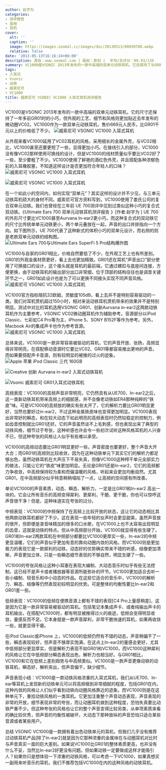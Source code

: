```yaml
---
author: 赵宇为
categories:
- 测评报告
- 音频
- 耳机
cover:
  alt: ''
  caption: ''
  image: https://images.soomal.cc/images/doc/20130513/00030788.webp
  relative: false
date: '2013-05-13T16:16:24+08:00'
description: 源自：www.soomal.com | 版权：原创 |  平均/总评分：09.93/139
summary: VC1000是VSONIC 2013年发布的一款中高端的双单元动铁耳机，它还保持了与GR01一样的小巧精致的身材，但外观的工艺、细节和风格则更加贴近去年发布的微动圈VC02。VC1000作为一款双单元动铁耳机，售价669元人民币，比GR01千元以上的价格低了不少。
tags:
- 入耳式
- Vsonic
- 动铁
- 威索尼可
- VC1000
title: 威索尼可 VSONIC VC1000 入耳式耳机测评报告
---
```


VC1000是VSONIC 2013年发布的一款中高端的双单元动铁耳机，它的尺寸还保持了一年多前GR01时的小巧，但外观的工艺、细节和风格则更加贴近去年发布的微动圈VC02。VC1000作为一款双单元动铁耳机，售价669元人民币，比GR01千元以上的价格低了不少。
![威索尼可 VSONIC VC1000 入耳式耳机](https://images.soomal.cc/images/doc/20130409/00029454.webp)




从外观来看VC1000延用了VC02耳机的风格，采用细长的金属外壳，与VC02相比，VC1000甚至还要更短了一些，显得更加小巧。在接线引入的部分，VC1000没有像VC02那样使用可换线的设计，但是VC1000的线材质量似乎要比VC02好了一些，至少要粗了不少。VC1000使用了鲜艳的酒红色外壳，并且搭配各种浓郁色彩的入耳橡胶塞，不知道这样设计是否更加符合年轻人的口味？
![威索尼可 VSONIC VC1000 入耳式耳机](https://images.soomal.cc/images/doc/20130409/00029457.webp)




![威索尼可 VSONIC VC1000 入耳式耳机](https://images.soomal.cc/images/doc/20130409/00029458.webp)




在一个如此小的空间内，如何实现“双单元”？其实这样的设计并不少见，与三单元动铁耳机硕大的身材不同。威索尼可官方资料写到，VC1000使用了娄氏公司的复合双单元动铁。我们也曾经在三年前 UE 700测评中见到过类似这种小巧的复合式双动铁。《Ultimate Ears 700 双单元动铁耳机测评报告 》[作者:赵宇为 ]
 UE 700的外形尺寸要比VC1000甚至Aurvana In-ear2更小巧，而这种复合式的双动铁它的尺寸比传统单单元动铁更小，两个单元叠放在一起，声音的出口并排指向一个方向。如下图所示，UE 700代表了这种新式的体积小巧的双单元设计，而右侧的则是老款双单元动铁的结构图。
![Ultimate Ears 700与Ultimate Ears SuperFi 5 Pro结构爆炸图](https://images.soomal.cc/images/doc/20100618/00006046.webp)




VC1000与自家的GR01相比，价格自然要低了不少，在外观工艺上也有所差别。GR01的外观金属材质更好，看上去也更加精致。GR01还在耳机“声音出口”部分使用了可换接口的设计，这个接头就是耳机的最前端，它通过螺扣与底座间连接，方便更换，由于动铁耳机的输出部分出口非常细，位于顶部的结构往往也是调音关键环节之一，GR01如此设计也是为了可以更换不同接头实现不同声音风格。
![威索尼可 VSONIC VC1000 入耳式耳机](https://images.soomal.cc/images/doc/20130409/00029459.webp)




VC1000官方指标阻抗32欧姆，灵敏度105dB，看上去并不是特别容易驱动的一类。我们对耳机煲机超过150小时，相对来说动铁耳机煲机带来的效果并不是特别明显。测试中对比的耳机选用VSONIC GR01、创新Aurvana in-ear2这两款动铁耳机作为主要参考，VSONIC VC02微动圈耳机作为辅助参考。音源部分以iPod Classic、七彩虹C4 Pro等为主，iPhone 5、SONY B152F等作为参考。另外，Macbook Air的集成声卡也作为参考音源。
![威索尼可 VSONIC VC1000 入耳式耳机](https://images.soomal.cc/images/doc/20130409/00029460.webp)




总体来说，VC1000是一款非常容易被驱动的耳机，它的声音开放、张扬，高频显得非常明亮，在搭配移动音源时它要比VC02、GR01等都容易推出更响的声音。而如果要搭配声卡音源，则有较明显的被推的过火的迹象。
![Apple 苹果 iPod Classic 三代 160GB](https://images.soomal.cc/images/doc/20130302/00028044.webp)




![Creative 创新 Aurvana in-ear2 入耳式动铁耳机](https://images.soomal.cc/images/doc/20100515/00005472.webp)




![Vsonic 威索尼可  GR01入耳式动铁耳机](https://images.soomal.cc/images/doc/20120114/00016181.webp)




高频表现：VC1000的高频声音非常明亮，它仍然具有从UE700、In-ear2之后，这一类新动铁耳机带来高频上的细腻感，并不会像老动铁如ER4那种纯粹的“铁皮”味。可是VC1000的高频放的确实有些太开了，它的解析力要比GR01明显更好，当然也要好过in-ear2，不过这种金属铁皮味也变得更加明显。VC1000表现出非常好的瞬态，和在较大动态下如此明亮的高频表现时仍然较稳定的控制力，例如齿音控制就比GR01还好。它的声音虽然谈不上毛刺感，但也表现出来了典型的动铁风格，细节过于夸张，这种听感也许会令一些初次试听这种风格耳机的人兴奋不已，但这种夸张的风格让人似乎有些难以承受。

VC1000的高频动态要比GR01明显更好一些，声音密度也要更好，整个声音大开大合；而GR01的高频则比较收敛，因为在这种动铁单元下其实它们的解析力都足够出色，虽然动铁耳机在大声压下不易失真，但像VC1000这种榨干单元全部实力的做法，只能让它的“铁皮”味更加明显。无论是GR01还是In-ear2，它们的高频都力争收敛，中高频保持较为柔和而偏温暖的风格，听起来会更加均衡自然。尤其GR01，在中高频部分似乎特意稍稍塌陷了一点，让高频的空间感有所改善。

单论VC1000的声音素质，动态、瞬态、解析力，一定是比GR01和In-ear2 高出一块的。它会让所有音乐的高频变得犀利、更犀利，干脆、更干脆，你也可以惊呼这声音很干净！但是，这种味道实在夸张的过分。

中频表现：VC1000的中频保持了在高频上比较开放的状态，这让它的动态相比其他两款动铁耳机都好了不少。这在表现一些年轻的女声时会更显甜美，虽然声音放的很开，但即便是录音味精加的很多的口水歌，在VC1000上也不太容易出现明显的齿音，这就是动铁的特点。但从中高频部分开始，VC1000就显得有些生硬了。GR01和In-ear2两款耳机在中频部分都要比VC1000更厚实一些，In-ear2的中频更显温暖，它们的声音似乎更加有意的靠向动圈内敛的风格。而VC1000则是更加极力的表现它是一款犀利的动铁，动态好的优势确实带来不错的听感，结像更加清晰，声音更加立体，只是一些瞬态细节表现的不够自然，明显生硬了一些。

VC1000的夸张风格让这种小耳塞在表现大编制、大动态音乐时似乎有些无法控制，这已经不是声卡或者播放器等音源所能弥补的环节。VC1000更加适合去听一些小编制、轻音乐和中小动态的作品。在这些它适合的音乐中，VC1000的解析力、瞬态、结像等仍然表现初较明显的优势。可是整体的均衡性要比In-ear2和GR01差一些。

低频表现：VC1000的低频在便携音源上都有不错的表现[C4 Pro上量感稍差]，这是因为它是一款非常容易被驱动的耳机。包括笔记本集成声卡、或者纯输出声卡的耳机输出，在搭配VC1000时，都有明显被推得过火的痕迹，低频会变得明显收敛，量感反而不足。它本身就是一款声音犀利，非常干脆快速的耳机，如果再收敛一些，就更显得干瘪。

在iPod Classic或iPhone 上，VC1000的低频仍然有不错的动态，声音稍偏干了一些，瞬态表现较好，但声音不够厚实饱满，在这点上In-ear2的量感会更好，尤其中低频部分更显厚实，但是解析力表现不如GR01和VC1000，而VC1000这种犀利的风格让它在中低频部分瞬态表现出色，解析力也相当好。与GR01相比，VC1000和它在低频上差别趋势与中高频类似。VC1000是一款声音更像动铁的动铁耳机，瞬态好，解析突出，但声音偏干，缺少细节。

声音表现小结：VC1000是一款动铁风格浓重的入耳式耳机，我们从UE700、In-ear等耳机上发现新的动铁单元可以将高频做到非常细腻的程度，包括GR01在内，这种内敛的风格让人们似乎看到动铁向动圈风格靠近的迹象。而VC1000则是在这种单元下，重拾动铁风格的一类耳机。它更加注重整个声音动态表现，声音表现的非常的开放，细节表现非常的夸张，而让动圈耳机做到这种程度，恐怕失真要比动铁严重不少。但这种夸张的风格也让它的整个声音变得比较另类，从单项素质来看的确比较优秀，但声音的均衡性被破坏，大动态下那种放纵的声音恐怕只适合某些音源或者某些用户。

总结
VSONIC VC1000是一款拥有着出色动铁单元的耳机，但我们几乎没有推荐过动铁耳机产品[除了In-ear2]就是因为它那种浓重的金属味在与动圈耳机对比时与声音真实一面的巨大差别。如果说VC1000比GR01的整体素质更高，也并没有什么不妥，当然比In-ear2好更没有问题。但如果动铁一定要做成这样才能吸引人？如果你只是想体验一下浓重的动铁风格，可以考虑一下VC1000，如果真想买一副用来听音乐的耳机，我们不推荐包括VC1000在内的这种风格的动铁耳机。
